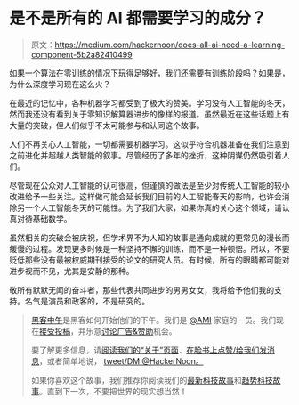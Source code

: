# 是不是所有的 AI 都需要学习的成分？

> 原文：<https://medium.com/hackernoon/does-all-ai-need-a-learning-component-5b2a82410499>

如果一个算法在零训练的情况下玩得足够好，我们还需要有训练阶段吗？如果是，为什么深度学习现在这么火？

在最近的记忆中，各种机器学习都受到了极大的赞美。学习没有人工智能的冬天，然而我还没有看到关于零知识解算器进步的像样的报道。虽然最近在这些话题上有大量的突破，但人们似乎不太可能参与和认同这个故事。

人们不再关心人工智能，一切都需要机器学习。这似乎符合机器准备在我们注意到之前进化并超越人类智能的叙事。尽管经历了多年的挫折，这种阴谋仍然吸引着人们。

尽管现在公众对人工智能的认可很高，但谨慎的做法是至少对传统人工智能的较小改进给予一些关注。这样做可能会延长我们目前的人工智能春天的影响，也许会消除另一个人工智能冬天的可能性。为了我们大家，如果你真的关心这个领域，请认真对待基础数学。

虽然相关的突破会被庆祝，但学术界不为人知的故事是通向成就的更常见的漫长而缓慢的过程。发现更多时候是一种坚持不懈的训练，而不是一种顿悟。所以，不要贬低那些没有最被权威期刊接受的论文的研究人员。有时候，所有的眼睛都可能对进步视而不见，尤其是安静的那种。

敬所有默默无闻的奋斗者，那些代表共同进步的男男女女，我将给予他们我的支持。名气是演员和政客的，不是研究的。

> [黑客中午](http://bit.ly/Hackernoon)是黑客如何开始他们的下午。我们是 [@AMI](http://bit.ly/atAMIatAMI) 家庭的一员。我们现在[接受投稿](http://bit.ly/hackernoonsubmission)，并乐意[讨论广告&赞助](mailto:partners@amipublications.com)机会。
> 
> 要了解更多信息，请[阅读我们的“关于”页面](https://goo.gl/4ofytp)、[在脸书上点赞/给我们发消息](http://bit.ly/HackernoonFB)，或者简单地说， [tweet/DM @HackerNoon。](https://goo.gl/k7XYbx)
> 
> 如果你喜欢这个故事，我们推荐你阅读我们的[最新科技故事](http://bit.ly/hackernoonlatestt)和[趋势科技故事](https://hackernoon.com/trending)。直到下一次，不要把世界的现实想当然！